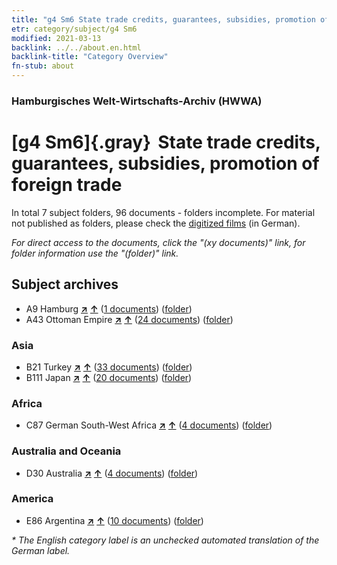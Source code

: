 ```yaml
---
title: "g4 Sm6 State trade credits, guarantees, subsidies, promotion of foreign trade"
etr: category/subject/g4 Sm6
modified: 2021-03-13
backlink: ../../about.en.html
backlink-title: "Category Overview"
fn-stub: about
---
```


### Hamburgisches Welt-Wirtschafts-Archiv (HWWA)
# [g4 Sm6]{.gray}&#8201; State trade credits, guarantees, subsidies, promotion of foreign trade&#160; 





In total 7 subject folders, 96 documents - folders incomplete.
For material not published as folders, please check the [digitized films](/film/h1_sh) (in German).

_For direct access to the documents, click the "(xy documents)" link, for folder information use the "(folder)" link._

## Subject archives


- A9 Hamburg [**&nearr;**](../../../geo/i/140905/about.en.html "Hamburg (all folders)") [**&uarr;**](../../../geo/about.en.html#A9 "Country category system") (<a href="https://pm20.zbw.eu/dfgview/sh/140905,144487" title="about: Hamburg : State trade credits, guarantees, subsidies, promotion of foreign trade" target="_blank">1 documents</a>) ([folder](../../../../folder/sh/1409xx/140905/1444xx/144487/about.en.html))
- A43 Ottoman Empire [**&nearr;**](../../../geo/i/141034/about.en.html "Ottoman Empire (all folders)") [**&uarr;**](../../../geo/about.en.html#A43 "Country category system") (<a href="https://pm20.zbw.eu/dfgview/sh/141034,144487" title="about: Ottoman Empire : State trade credits, guarantees, subsidies, promotion of foreign trade" target="_blank">24 documents</a>) ([folder](../../../../folder/sh/1410xx/141034/1444xx/144487/about.en.html))

### Asia

- B21 Turkey [**&nearr;**](../../../geo/i/141111/about.en.html "Turkey (all folders)") [**&uarr;**](../../../geo/about.en.html#B21 "Country category system") (<a href="https://pm20.zbw.eu/dfgview/sh/141111,144487" title="about: Turkey : State trade credits, guarantees, subsidies, promotion of foreign trade" target="_blank">33 documents</a>) ([folder](../../../../folder/sh/1411xx/141111/1444xx/144487/about.en.html))
- B111 Japan [**&nearr;**](../../../geo/i/141272/about.en.html "Japan (all folders)") [**&uarr;**](../../../geo/about.en.html#B111 "Country category system") (<a href="https://pm20.zbw.eu/dfgview/sh/141272,144487" title="about: Japan : State trade credits, guarantees, subsidies, promotion of foreign trade" target="_blank">20 documents</a>) ([folder](../../../../folder/sh/1412xx/141272/1444xx/144487/about.en.html))

### Africa

- C87 German South-West Africa [**&nearr;**](../../../geo/i/141450/about.en.html "German South-West Africa (all folders)") [**&uarr;**](../../../geo/about.en.html#C87 "Country category system") (<a href="https://pm20.zbw.eu/dfgview/sh/141450,144487" title="about: German South-West Africa : State trade credits, guarantees, subsidies, promotion of foreign trade" target="_blank">4 documents</a>) ([folder](../../../../folder/sh/1414xx/141450/1444xx/144487/about.en.html))

### Australia and Oceania

- D30 Australia [**&nearr;**](../../../geo/i/141621/about.en.html "Australia (all folders)") [**&uarr;**](../../../geo/about.en.html#D30 "Country category system") (<a href="https://pm20.zbw.eu/dfgview/sh/141621,144487" title="about: Australia : State trade credits, guarantees, subsidies, promotion of foreign trade" target="_blank">4 documents</a>) ([folder](../../../../folder/sh/1416xx/141621/1444xx/144487/about.en.html))

### America

- E86 Argentina [**&nearr;**](../../../geo/i/141692/about.en.html "Argentina (all folders)") [**&uarr;**](../../../geo/about.en.html#E86 "Country category system") (<a href="https://pm20.zbw.eu/dfgview/sh/141692,144487" title="about: Argentina : State trade credits, guarantees, subsidies, promotion of foreign trade" target="_blank">10 documents</a>) ([folder](../../../../folder/sh/1416xx/141692/1444xx/144487/about.en.html))


_* The English category label is an unchecked automated translation of the German label._

